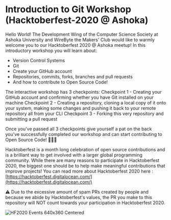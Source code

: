 # Introduction to Git Workshop (Hacktoberfest-2020 @ Ashoka)

Hello World! 
The Development Wing of the Computer Science Society at Ashoka University and WireByte the Makers' Club would like to warmly welcome you to our Hacktoberfest 2020 @ Ashoka meetup!
In this introductory workshop you will learn about:
* Version Control Systems
* Git
* Create your GitHub account 
* Repositories, commits, forks, branches and pull requests
* And how to contribute to Open Source Code!

The interactive workshop has 3 checkpoints:
Checkpoint 1 - Creating your GitHub account and confirming whether you have Git installed on your machine 
Checkpoint 2 - Creating a repository, cloning a local copy of it onto your system, making some changes and pushing it back to your remote repository all from your CLI
Checkpoint 3 - Forking this very repository and submitting a pull request

Once you've passed all 3 checkpoints give yourself a pat on the back you've successfully completed our workshop and can start contributing to Open Source Code! 🎉🎉🎉

Hacktoberfest is a month long celebration of open source contributions and is a brilliant way to get involved with a larger global programming community. While there are many reasons to participate in Hacktoberfest 2020, the biggest one should be to help make meaningful contributions that improve projects! You can read more about Hacktoberfest 2020 here : [https://hacktoberfest.digitalocean.com/](https://hacktoberfest.digitalocean.com/)

⚠️ Due to the excessive amount of spam PRs created by people and because we abide by Hacktoberfest's values, the PR you make to this repository will NOT count towards your participation in Hacktoberfest 2020.

![HF2020 Events 640x360 Centered](https://user-images.githubusercontent.com/61850850/94990742-01e8c080-059c-11eb-9802-f133e64b9921.png)
